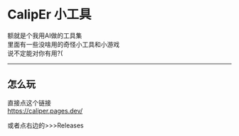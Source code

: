 # CalipEr 小工具
额就是个我用AI做的工具集  
里面有一些没啥用的奇怪小工具和小游戏  
说不定能对你有用?(  
***
## 怎么玩
直接点这个链接  
https://caliper.pages.dev/  

  或者点右边的>>>Releases

